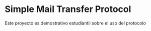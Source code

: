 # Simple Mail Transfer Protocol 

Este proyecto es demostrativo estudiantil sobre el uso del protocolo
